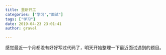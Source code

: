 ```yaml
---
title: 重新开工
categories: ["学习","面试"]
tags: ["学习"]
date: 2019-04-23 23:01:41 
author: gravel

---
```


感觉最近一个月都没有好好写过代码了，明天开始整理一下最近面试遇到的题目。